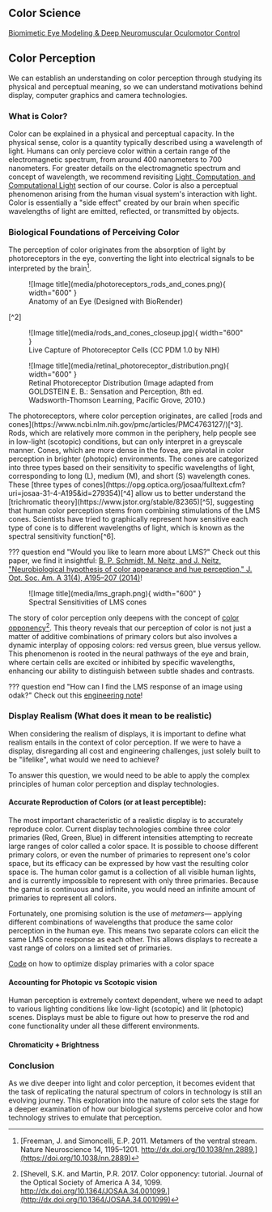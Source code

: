 ## Color Science
[Biomimetic Eye Modeling & Deep Neuromuscular Oculomotor Control](https://www.andrew.cmu.edu/user/aslakshm/pdfs/siggraph19_eye.pdf)
## Color Perception

We can establish an understanding on color perception through studying its physical and perceptual meaning, so we can understand motivations behind display, computer graphics and camera technologies.

### What is Color?

Color can be explained in a physical and perceptual capacity. In the physical sense, color is a quantity typically described using a wavelength of light. Humans can only percieve color within a certain range of the electromagnetic spectrum, from around 400 nanometers to 700 nanometers. For greater details on the electromagnetic spectrum and concept of wavelength, we recommend revisiting [Light, Computation, and Computational Light](computational_light.md) section of our course. Color is also a perceptual phenomenon arising from the human visual system's interaction with light. Color is essentially a "side effect" created by our brain when specific wavelengths of light are emitted, reflected, or transmitted by objects.


### Biological Foundations of Perceiving Color
The perception of color originates from the absorption of light by photoreceptors in the eye, converting the light into electrical signals to be interpreted by the brain[^1].

<figure markdown>
  ![Image title](media/photoreceptors_rods_and_cones.png){ width="600" }
  <figcaption>Anatomy of an Eye (Designed with BioRender)</figcaption>
</figure> [^2]

<figure markdown>
  ![Image title](media/rods_and_cones_closeup.jpg){ width="600" }
  <figcaption>Live Capture of Photoreceptor Cells (CC PDM 1.0 by NIH)</figcaption>
</figure>

<figure markdown>
  ![Image title](media/retinal_photoreceptor_distribution.png){ width="600" }
  <figcaption>Retinal Photoreceptor Distribution (Image adapted from GOLDSTEIN E. B.: Sensation and Perception, 8th ed. Wadsworth-Thomson Learning, Pacific Grove, 2010.)</figcaption>
</figure>
The photoreceptors, where color perception originates, are called [rods and cones](https://www.ncbi.nlm.nih.gov/pmc/articles/PMC4763127/)[^3]. Rods, which are relatively more common in the periphery, help people see in low-light (scotopic) conditions, but can only interpret in a greyscale manner. Cones, which are more dense in the fovea, are pivotal in color perception in brighter (photopic) environments. The cones are categorized into three types based on their sensitivity to specific wavelengths of light, corresponding to long (L), medium (M), and short (S) wavelength cones. These [three types of cones](https://opg.optica.org/josaa/fulltext.cfm?uri=josaa-31-4-A195&id=279354)[^4] allow us to better understand the [trichromatic theory](https://www.jstor.org/stable/82365)[^5], suggesting that human color perception stems from combining stimulations of the LMS cones. Scientists have tried to graphically represent how sensitive each type of cone is to different wavelengths of light, which is known as the spectral sensitivity function[^6].

??? question end "Would you like to learn more about LMS?"
       Check out this paper, we find it insightful: [ B. P. Schmidt, M. Neitz, and J. Neitz, "Neurobiological hypothesis of color appearance and hue perception," J. Opt. Soc. Am. A 31(4), A195–207 (2014)](https://doi.org/10.1364/josaa.31.00a195)! 


<figure markdown>
  ![Image title](media/lms_graph.png){ width="600" }
  <figcaption>Spectral Sensitivities of LMS cones</figcaption>
</figure>


The story of color perception only deepens with the concept of [color opponency](http://dx.doi.org/10.1364/JOSAA.34.001099)[^7]. This theory reveals that our perception of color is not just a matter of additive combinations of primary colors but also involves a dynamic interplay of opposing colors: red versus green, blue versus yellow. This phenomenon is rooted in the neural pathways of the eye and brain, where certain cells are excited or inhibited by specific wavelengths, enhancing our ability to distinguish between subtle shades and contrasts.

??? question end "How can I find the LMS response of an image using odak?"
       Check out this [engineering note](../notes/color_perception.md)! 


### Display Realism (What does it mean to be realistic)

When considering the realism of displays, it is important to define what realism entails in the context of color perception. If we were to have a display, disregarding all cost and engineering challenges, just solely built to be "lifelike", what would we need to achieve? 

To answer this question, we would need to be able to apply the complex principles of human color perception and display technologies.

#### Accurate Reproduction of Colors (or at least perceptible): 
The most important characteristic of a realistic display is to accurately reproduce color. Current display technologies combine three color primaries (Red, Green, Blue) in different intensities attempting to recreate large ranges of color called a color space. It is possible to choose different primary colors, or even the number of primaries to represent one's color space, but its efficacy can be expressed by how vast the resulting color space is. The human color gamut is a collection of all visible human lights, and is currently impossible to represent with only three primaries. Because the gamut is continuous and infinite, you would need an infinite amount of primaries to represent all colors.

Fortunately, one promising solution is the use of *metamers*— applying different combinations of wavelengths that produce the same color perception in the human eye. This means two separate colors can elicit the same LMS cone response as each other. This allows displays to recreate a vast range of colors on a limited set of primaries.

[Code](https://gulpinhenry.github.io/PrismaFoveate/optimize_primaries.html) on how to optimize display primaries with a color space


#### Accounting for Photopic vs Scotopic vision
Human perception is extremely context dependent, where we need to adapt to various lighting conditions like low-light (scotopic) and lit (photopic) scenes. Displays must be able to figure out how to preserve the rod and cone functionality under all these different environments.


#### Chromaticity + Brightness
<!-- TODO: add some more stuff here -->



### Conclusion
As we dive deeper into light and color perception, it becomes evident that the task of replicating the natural spectrum of colors in technology is still an evolving journey. This exploration into the nature of color sets the stage for a deeper examination of how our biological systems perceive color and how technology strives to emulate that perception.


[^1]: [Freeman, J. and Simoncelli, E.P. 2011. Metamers of the ventral stream. Nature Neuroscience 14, 1195–1201. http://dx.doi.org/10.1038/nn.2889.](https://doi.org/10.1038/nn.2889)
[^2]: [Cleveland Clinic. 2024. Photoreceptors (Rods and Cones). Cleveland Clinic. Accessed September 27, 2024. https://my.clevelandclinic.org/-/scassets/images/org/health/articles/photoreceptors-rods-and-cones.](https://my.clevelandclinic.org/-/scassets/images/org/health/articles/photoreceptors-rods-and-cones)
[^3]: [Lamb, T.D. 2015. Why rods and cones? Eye 30, 179–185. http://dx.doi.org/10.1038/eye.2015.236.](https://doi.org/10.1038/eye.2015.236)
[^4]: [Schmidt, B.P., Neitz, M., and Neitz, J. 2014. Neurobiological hypothesis of color appearance and hue perception. Journal of the Optical Society of America A 31, A195. http://dx.doi.org/10.1364/JOSAA.31.00A195.](https://doi.org/10.1364/JOSAA.31.00A195)
[^5]: [Some experiments on the trichromatic theory of vision. 1942. Proceedings of the Royal Society of London. Series B - Biological Sciences 131, 27–50. http://dx.doi.org/10.1098/rspb.1942.0016.](https://doi.org/10.1098/rspb.1942.0016)
[^6]: [Stockman, A. and Sharpe, L.T. 2000. The spectral sensitivities of the middle- and long-wavelength-sensitive cones derived from measurements in observers of known genotype. Vision Research 40, 1711–1737. http://dx.doi.org/10.1016/S0042-6989(00)00021-3.](https://doi.org/10.1016/S0042-6989(00)00021-3)
[^7]: [Shevell, S.K. and Martin, P.R. 2017. Color opponency: tutorial. Journal of the Optical Society of America A 34, 1099. http://dx.doi.org/10.1364/JOSAA.34.001099.](http://dx.doi.org/10.1364/JOSAA.34.001099)

